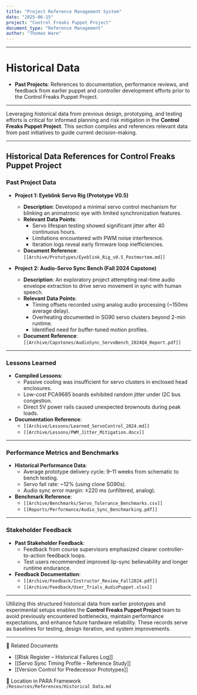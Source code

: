 ```yaml
---
title: "Project Reference Management System"
date: "2025-06-15"
project: "Control Freaks Puppet Project"
document_type: "Reference Management"
author: "Thomas Ware"
---
```

---
# Historical Data

- **Past Projects**: References to documentation, performance reviews, and feedback from earlier puppet and controller development efforts prior to the Control Freaks Puppet Project.

---
Leveraging historical data from previous design, prototyping, and testing efforts is critical for informed planning and risk mitigation in the **Control Freaks Puppet Project**. This section compiles and references relevant data from past initiatives to guide current decision-making.

---

## Historical Data References for Control Freaks Puppet Project

### Past Project Data

- **Project 1: Eyeblink Servo Rig (Prototype V0.5)**  
  - **Description**: Developed a minimal servo control mechanism for blinking an animatronic eye with limited synchronization features.  
  - **Relevant Data Points**:
    - Servo lifespan testing showed significant jitter after 40 continuous hours.
    - Limitations encountered with PWM noise interference.
    - Iteration logs reveal early firmware loop inefficiencies.
  - **Document Reference**: `[[Archive/Prototypes/Eyeblink_Rig_v0.5_Postmortem.md]]`

- **Project 2: Audio-Servo Sync Bench (Fall 2024 Capstone)**  
  - **Description**: An exploratory project attempting real-time audio envelope extraction to drive servo movement in sync with human speech.  
  - **Relevant Data Points**:
    - Timing offsets recorded using analog audio processing (~150ms average delay).
    - Overheating documented in SG90 servo clusters beyond 2-min runtime.
    - Identified need for buffer-tuned motion profiles.
  - **Document Reference**: `[[Archive/Capstones/AudioSync_ServoBench_2024Q4_Report.pdf]]`

---

### Lessons Learned

- **Compiled Lessons**:
  - Passive cooling was insufficient for servo clusters in enclosed head enclosures.
  - Low-cost PCA9685 boards exhibited random jitter under I2C bus congestion.
  - Direct 5V power rails caused unexpected brownouts during peak loads.
- **Documentation Reference**:
  - `[[Archive/Lessons/Learned_ServoControl_2024.md]]`
  - `[[Archive/Lessons/PWM_Jitter_Mitigation.docx]]`

---

### Performance Metrics and Benchmarks

- **Historical Performance Data**:
  - Average prototype delivery cycle: 9–11 weeks from schematic to bench testing.
  - Servo fail rate: ~12% (using clone SG90s).
  - Audio sync error margin: ±220 ms (unfiltered, analog).
- **Benchmark Reference**:
  - `[[Archive/Benchmarks/Servo_Tolerance_Benchmarks.csv]]`
  - `[[Reports/Performance/Audio_Sync_Benchmarking.pdf]]`

---

### Stakeholder Feedback

- **Past Stakeholder Feedback**:
  - Feedback from course supervisors emphasized clearer controller-to-action feedback loops.
  - Test users recommended improved lip-sync believability and longer runtime endurance.
- **Feedback Documentation**:
  - `[[Archive/Feedback/Instructor_Review_Fall2024.pdf]]`
  - `[[Archive/Feedback/User_Trials_AudioPuppet.xlsx]]`

---

Utilizing this structured historical data from earlier prototypes and experimental setups enables the **Control Freaks Puppet Project** team to avoid previously encountered bottlenecks, maintain performance expectations, and enhance future hardware reliability. These records serve as baselines for testing, design iteration, and system improvements.

---

🔗 Related Documents  
- [[Risk Register – Historical Failures Log]]  
- [[Servo Sync Timing Profile – Reference Study]]  
- [[Version Control for Predecessor Prototypes]]  

📁 Location in PARA Framework  
`/Resources/References/Historical Data.md`
